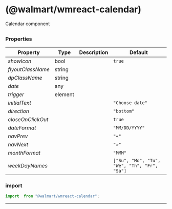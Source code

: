 #  (@walmart/wmreact-calendar)

Calendar component


## 



### Properties

| Property | Type | Description | Default |
| -------- | ---- | ----------- | ------- |
| *showIcon* | bool |  | `true`
| *flyoutClassName* | string |  | 
| *dpClassName* | string |  | 
| *date* | any |  | 
| *trigger* | element |  | 
| *initialText* |  |  | `"Choose date"`
| *direction* |  |  | `"bottom"`
| *closeOnClickOut* |  |  | `true`
| *dateFormat* |  |  | `"MM/DD/YYYY"`
| *navPrev* |  |  | `"«"`
| *navNext* |  |  | `"»"`
| *monthFormat* |  |  | `"MMM"`
| *weekDayNames* |  |  | `["Su", "Mo", "Tu", "We", "Th", "Fr", "Sa"]`

### import

```jsx
import  from "@walmart/wmreact-calendar";
```

<hr/>
